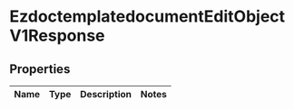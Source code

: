 
# EzdoctemplatedocumentEditObjectV1Response

## Properties
| Name | Type | Description | Notes |
| ------------ | ------------- | ------------- | ------------- |



